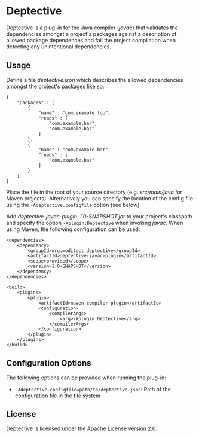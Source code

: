 # Deptective

Deptective is a plug-in for the Java compiler (_javac_) that validates the dependencies
amongst a project's packages against a description of allowed package dependences
and fail the project compilation when detecting any unintentional dependencies.

## Usage

Define a file _deptective.json_ which describes the allowed dependencies amongst the project's packages like so:

```
{
    "packages" : [
        {
            "name" : "com.example.foo",
            "reads" : [
                "com.example.bar",
                "com.example.baz"
            ]
        },
        {
            "name" : "com.example.bar",
            "reads" : [
                "com.example.baz"
            ]
        }
    ]
}
```

Place the file in the root of your source directory (e.g. _src/main/java_ for Maven projects).
Alternatively you can specify the location of the config file using the `-Adeptective.configfile` option (see below).

Add _deptective-javac-plugin-1.0-SNAPSHOT.jar_ to your project's classpath
and specify the option `-Xplugin:Deptective` when invoking _javac_.
When using Maven, the following configuration can be used:

```
<dependencies>
    <dependency>
        <groupId>org.moditect.deptective</groupId>
        <artifactId>deptective-javac-plugin</artifactId>
        <scope>provided</scope>
        <version>1.0-SNAPSHOT</version>
    </dependency>
</dependencies>

<build>
    <plugins>
        <plugin>
            <artifactId>maven-compiler-plugin</artifactId>
            <configuration>
                <compilerArgs>
                    <arg>-Xplugin:Deptective</arg>
                </compilerArgs>
            </configuration>
        </plugin>
    </plugins>
</build>
```

## Configuration Options

The following options can be provided when running the plug-in:

* `-Adeptective.configfile=path/to/deptective.json`: Path of the configuration file in the file system

## License

Deptective is licensed under the Apache License version 2.0.
